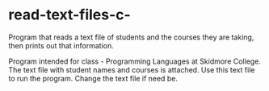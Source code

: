 # read-text-files-c-
Program that reads a text file of students and the courses they are taking, then prints out that information.

Program intended for class - Programming Languages at Skidmore College. 
The text file with student names and courses is attached.
Use this text file to run the program.
Change the text file if need be.

